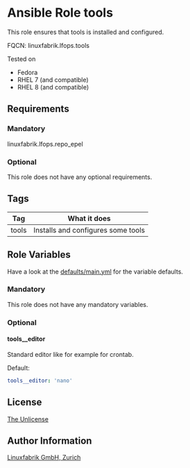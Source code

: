 # Ansible Role tools

This role ensures that tools is installed and configured.

FQCN: linuxfabrik.lfops.tools

Tested on

* Fedora
* RHEL 7 (and compatible)
* RHEL 8 (and compatible)


## Requirements

### Mandatory

linuxfabrik.lfops.repo_epel


### Optional

This role does not have any optional requirements.


## Tags

| Tag       | What it does                         |
| ---       | ------------                         |
| tools     | Installs and configures some tools   |


## Role Variables

Have a look at the [defaults/main.yml](https://github.com/Linuxfabrik/lfops/blob/main/roles/tools/defaults/main.yml) for the variable defaults.


### Mandatory

This role does not have any mandatory variables.


### Optional

#### tools__editor

Standard editor like for example for crontab.

Default:
```yaml
tools__editor: 'nano'
```


## License

[The Unlicense](https://unlicense.org/)


## Author Information

[Linuxfabrik GmbH, Zurich](https://www.linuxfabrik.ch)
